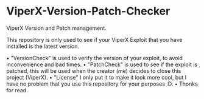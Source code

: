 # ViperX-Version-Patch-Checker
ViperX Version and Patch management.

This repository is only used to see if your ViperX Exploit that you have installed is the latest version.

• "VersionCheck" is used to verify the version of your exploit, to avoid inconvenience and bad times.
• "PatchCheck" is used to see if the exploit is patched, this will be used when the creator (me) decides to close this project (ViperX).
• "License" I only put it to make it look more cool, but I have no problem that you use this repository for your purposes :D.
• Thonks for read.
